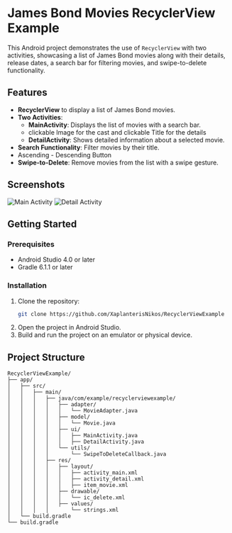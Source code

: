 # James Bond Movies RecyclerView Example

This Android project demonstrates the use of `RecyclerView` with two activities, showcasing a list of James Bond movies along with their details, release dates, a search bar for filtering movies, and swipe-to-delete functionality.

## Features

- **RecyclerView** to display a list of James Bond movies.
- **Two Activities**:
  - **MainActivity**: Displays the list of movies with a search bar.
  - clickable Image for the cast and clickable Title for the details
  - **DetailActivity**: Shows detailed information about a selected movie.
- **Search Functionality**: Filter movies by their title.
- Ascending - Descending Button
- **Swipe-to-Delete**: Remove movies from the list with a swipe gesture.

## Screenshots

![Main Activity](screenshots/main_activity.png)
![Detail Activity](screenshots/detail_activity.png)

## Getting Started

### Prerequisites

- Android Studio 4.0 or later
- Gradle 6.1.1 or later

### Installation

1. Clone the repository:
    ```sh
    git clone https://github.com/XaplanterisNikos/RecyclerViewExample
    ```
2. Open the project in Android Studio.
3. Build and run the project on an emulator or physical device.

## Project Structure

```plaintext
RecyclerViewExample/
├── app/
│   ├── src/
│   │   ├── main/
│   │   │   ├── java/com/example/recyclerviewexample/
│   │   │   │   ├── adapter/
│   │   │   │   │   └── MovieAdapter.java
│   │   │   │   ├── model/
│   │   │   │   │   └── Movie.java
│   │   │   │   ├── ui/
│   │   │   │   │   ├── MainActivity.java
│   │   │   │   │   ├── DetailActivity.java
│   │   │   │   └── utils/
│   │   │   │       └── SwipeToDeleteCallback.java
│   │   │   ├── res/
│   │   │   │   ├── layout/
│   │   │   │   │   ├── activity_main.xml
│   │   │   │   │   ├── activity_detail.xml
│   │   │   │   │   ├── item_movie.xml
│   │   │   │   ├── drawable/
│   │   │   │   │   └── ic_delete.xml
│   │   │   │   ├── values/
│   │   │   │       └── strings.xml
│   └── build.gradle
└── build.gradle
